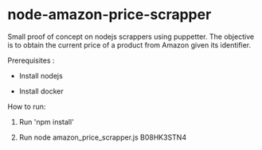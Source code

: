 # node-amazon-price-scrapper

Small proof of concept on nodejs scrappers using puppetter. The objective is to obtain the current price of a product from Amazon given its identifier.

Prerequisites :

- Install nodejs

- Install docker

How to run:

1. Run 'npm install'

2. Run node amazon_price_scrapper.js B08HK3STN4
